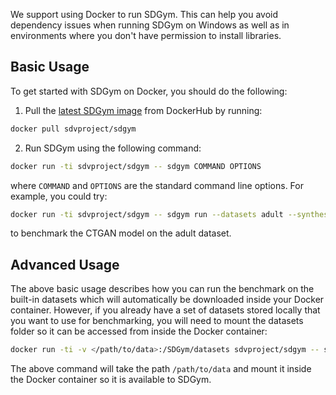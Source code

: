 We support using Docker to run SDGym. This can help you avoid dependency issues when running SDGym
on Windows as well as in environments where you don't have permission to install libraries.

## Basic Usage
To get started with SDGym on Docker, you should do the following:

1. Pull the [latest SDGym image](https://hub.docker.com/r/sdvproject/sdgym) from DockerHub by running:

```bash
docker pull sdvproject/sdgym
```

2. Run SDGym using the following command:

```bash
docker run -ti sdvproject/sdgym -- sdgym COMMAND OPTIONS
```

where `COMMAND` and `OPTIONS` are the standard command line options. For example, you could try:

```bash
docker run -ti sdvproject/sdgym -- sdgym run --datasets adult --synthesizer sdv.tabular.CTGANSynthesizer
```

to benchmark the CTGAN model on the adult dataset.

## Advanced Usage
The above basic usage describes how you can run the benchmark on the built-in datasets which will 
automatically be downloaded inside your Docker container. However, if you already have a set of 
datasets stored locally that you want to use for benchmarking, you will need to mount the datasets
folder so it can be accessed from inside the Docker container:

```bash
docker run -ti -v </path/to/data>:/SDGym/datasets sdvproject/sdgym -- sdgym run --datasets-path /SDGym/datasets OPTIONS
```

The above command will take the path  `/path/to/data` and mount it inside the Docker container so
it is available to SDGym.
